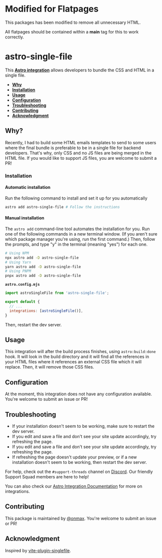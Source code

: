 # Modified for Flatpages
This packages has been modified to remove all unnecessary HTML.

All flatpages should be contained within a **main** tag for this to work correctly.

# astro-single-file

This **[Astro integration][astro-integration]** allows developers to bundle the CSS and HTML in a single file.

- <strong>[Why](#why)</strong>
- <strong>[Installation](#installation)</strong>
- <strong>[Usage](#usage)</strong>
- <strong>[Configuration](#configuration)</strong>
- <strong>[Troubleshooting](#troubleshooting)</strong>
- <strong>[Contributing](#contributing)</strong>
- <strong>[Acknowledgment](#acknowledgment)</strong>

## Why?

Recently, I had to build some HTML emails templates to send to some users where the final bundle is preferable to be in a single file for backend developers. That's why, only CSS and no JS files are being merged in the HTML file. If you would like to support JS files, you are welcome to submit a PR! 

### Installation

#### Automatic installation

Run the following command to install and set it up for you automatically

```sh
astro add astro-single-file # Follow the instructions
```

#### Manual installation
  
The `astro add` command-line tool automates the installation for you. Run one of the following commands in a new terminal window. (If you aren't sure which package manager you're using, run the first command.) Then, follow the prompts, and type "y" in the terminal (meaning "yes") for each one.
  
```sh
# Using NPM
npx astro add -D astro-single-file
# Using Yarn
yarn astro add -D astro-single-file
# Using PNPM
pnpx astro add -D astro-single-file
```
  
__`astro.config.mjs`__

```js
import astroSingleFile from 'astro-single-file';

export default {
  // ...
  integrations: [astroSingleFile()],
}
```
  
Then, restart the dev server.


## Usage

This integration will after the build process finishes, using `astro:build:done` hook. It will look in the build directory and it will find all the references in your HTML files where it references an external CSS file which it will replace. Then, it will remove those CSS files.

## Configuration

At the moment, this integration does not have any configuration available. You're welcome to submit an issue or PR! 

## Troubleshooting

- If your installation doesn't seem to be working, make sure to restart the dev server.
- If you edit and save a file and don't see your site update accordingly, try refreshing the page.
- If you edit and save a file and don't see your site update accordingly, try refreshing the page.
- If refreshing the page doesn't update your preview, or if a new installation doesn't seem to be working, then restart the dev server.

For help, check out the `#support-threads` channel on [Discord](https://astro.build/chat). Our friendly Support Squad members are here to help!

You can also check our [Astro Integration Documentation][astro-integration] for more on integrations.

[astro-integration]: https://docs.astro.build/en/guides/integrations-guide/
[astro-ui-frameworks]: https://docs.astro.build/en/core-concepts/framework-components/#using-framework-components

## Contributing

This package is maintained by [@onmax](https://github.com/onmax). You're welcome to submit an issue or PR!

## Acknowledgment

Inspired by [vite-plugin-singlefile](https://github.com/richardtallent/vite-plugin-singlefile).
